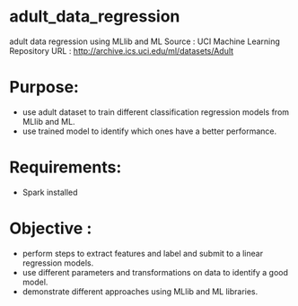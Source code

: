 # adult_data_regression
adult data regression using MLlib and ML
Source : UCI Machine Learning Repository 
URL : http://archive.ics.uci.edu/ml/datasets/Adult

# Purpose: 
- use adult dataset to train different classification regression models from MLlib and ML.
- use trained model to identify which ones have a better performance.
		 
# Requirements: 
- Spark installed

# Objective :
- perform steps to extract features and label and submit to a linear regression models.
- use different parameters and transformations on data to identify a good model.
- demonstrate different approaches using MLlib and ML libraries. 
